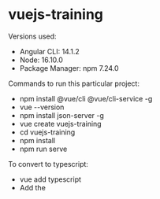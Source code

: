 # vuejs-training

Versions used:

- Angular CLI: 14.1.2
- Node: 16.10.0
- Package Manager: npm 7.24.0

Commands to run this particular project:

- npm install @vue/cli @vue/cli-service -g
- vue --version
- npm install json-server -g
- vue create vuejs-training
- cd vuejs-training
- npm install
- npm run serve

To convert to typescript:

- vue add typescript
- Add the <template> content from JS version to TS version in App.vue file.

## Project setup

```
npm install
```

### Compiles and hot-reloads for development

```
npm run serve
```

### Compiles and minifies for production

```
npm run build
```

### Lints and fixes files

```
npm run lint
```

Git:

- git add . && git commit -m "c" && git push origin typescript

### Customize configuration

See [Configuration Reference](https://cli.vuejs.org/config/).

Demo:

https://user-images.githubusercontent.com/55496113/222189612-b888b9d0-fcef-4f9f-9581-11254ddd77ad.mp4
